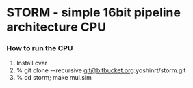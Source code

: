 STORM - simple 16bit pipeline architecture CPU
======================
### How to run the CPU ###

1. Install cvar
1. % git clone --recursive git@bitbucket.org:yoshinrt/storm.git
1. % cd storm; make mul.sim
